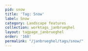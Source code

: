 ```yaml
---
pid: snow
title: 'Tag: Snow'
label: Snow
category: Landscape features
collection: worktags_janbrueghel
layout: tagpage_janbrueghel
order: '160'
permalink: "/janbrueghel/tags/snow/"
---
```

